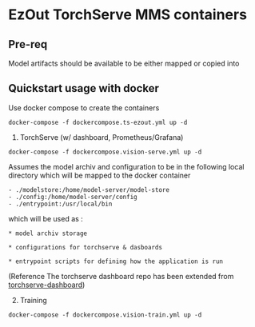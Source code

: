 # EzOut TorchServe MMS containers

## Pre-req
Model artifacts should be available to be either mapped or copied into 
## Quickstart usage with docker
Use docker compose to create the containers
```
docker-compose -f dockercompose.ts-ezout.yml up -d
```
1. TorchServe (w/ dashboard, Prometheus/Grafana) 
  ```
  docker-compose -f dockercompose.vision-serve.yml up -d
  ```
  Assumes the model archiv and configuration to be in the following local directory which will be mapped to the docker container
  ```
  - ./modelstore:/home/model-server/model-store
  - ./config:/home/model-server/config
  - ./entrypoint:/usr/local/bin
  ```
  which will be used as :
  
    * model archiv storage 
    
    * configurations for torchserve & dasboards
    
    * entrypoint scripts for defining how the application is run
  
  (Reference The torchserve dashboard repo has been extended from [torchserve-dashboard](https://github.com/cceyda/torchserve-dashboard/tree/main))
  
2. Training
```
docker-compose -f dockercompose.vision-train.yml up -d
```

[//]: # "All the references in this file should be actual links because this file would be used by docker hub. DO NOT use relative links or section tagging."

